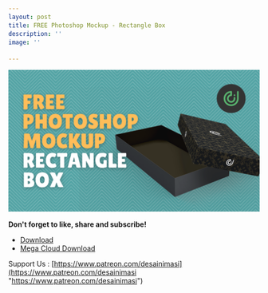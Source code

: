 ```yaml
---
layout: post
title: FREE Photoshop Mockup - Rectangle Box
description: ''
image: ''

---
```

[![](/uploads/thumbnail.png)](https://youtu.be/agGVFC8df6I)

**Don't forget to like, share and subscribe!**

* [Download](https://ouo.io/ASAouE)
* [Mega Cloud Download](https://mega.nz/aff=rPdAuZkPr-E)

Support Us : [https://www.patreon.com/desainimasi](https://www.patreon.com/desainimasi "https://www.patreon.com/desainimasi")